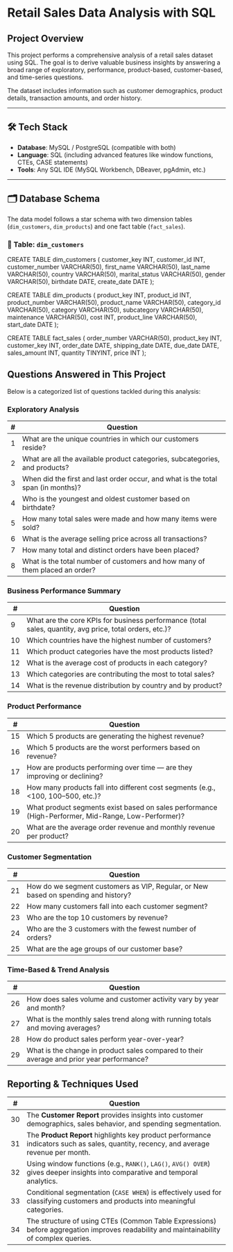 # Retail Sales Data Analysis with SQL

## Project Overview

This project performs a comprehensive analysis of a retail sales dataset using SQL. The goal is to derive valuable business insights by answering a broad range of exploratory, performance, product-based, customer-based, and time-series questions. 

The dataset includes information such as customer demographics, product details, transaction amounts, and order history.

---

## 🛠️ Tech Stack

- **Database**: MySQL / PostgreSQL (compatible with both)
- **Language**: SQL (including advanced features like window functions, CTEs, CASE statements)
- **Tools**: Any SQL IDE (MySQL Workbench, DBeaver, pgAdmin, etc.)

---

## 🗂️ Database Schema

The data model follows a star schema with two dimension tables (`dim_customers`, `dim_products`) and one fact table (`fact_sales`).

### 📄 Table: `dim_customers`

CREATE TABLE dim_customers (
    customer_key INT,
    customer_id INT,
    customer_number VARCHAR(50),
    first_name VARCHAR(50),
    last_name VARCHAR(50),
    country VARCHAR(50),
    marital_status VARCHAR(50),
    gender VARCHAR(50),
    birthdate DATE,
    create_date DATE
);

CREATE TABLE dim_products (
    product_key INT,
    product_id INT,
    product_number VARCHAR(50),
    product_name VARCHAR(50),
    category_id VARCHAR(50),
    category VARCHAR(50),
    subcategory VARCHAR(50),
    maintenance VARCHAR(50),
    cost INT,
    product_line VARCHAR(50),
    start_date DATE
);

CREATE TABLE fact_sales (
    order_number VARCHAR(50),
    product_key INT,
    customer_key INT,
    order_date DATE,
    shipping_date DATE,
    due_date DATE,
    sales_amount INT,
    quantity TINYINT,
    price INT
);


## Questions Answered in This Project

Below is a categorized list of questions tackled during this analysis:


### Exploratory Analysis

| # | Question |
|--|----------|
| 1 | What are the unique countries in which our customers reside? |
| 2 | What are all the available product categories, subcategories, and products? |
| 3 | When did the first and last order occur, and what is the total span (in months)? |
| 4 | Who is the youngest and oldest customer based on birthdate? |
| 5 | How many total sales were made and how many items were sold? |
| 6 | What is the average selling price across all transactions? |
| 7 | How many total and distinct orders have been placed? |
| 8 | What is the total number of customers and how many of them placed an order? |


### Business Performance Summary

| # | Question |
|--|----------|
| 9 | What are the core KPIs for business performance (total sales, quantity, avg price, total orders, etc.)? |
| 10 | Which countries have the highest number of customers? |
| 11 | Which product categories have the most products listed? |
| 12 | What is the average cost of products in each category? |
| 13 | Which categories are contributing the most to total sales? |
| 14 | What is the revenue distribution by country and by product? |


### Product Performance

| # | Question |
|--|----------|
| 15 | Which 5 products are generating the highest revenue? |
| 16 | Which 5 products are the worst performers based on revenue? |
| 17 | How are products performing over time — are they improving or declining? |
| 18 | How many products fall into different cost segments (e.g., <100, 100–500, etc.)? |
| 19 | What product segments exist based on sales performance (High-Performer, Mid-Range, Low-Performer)? |
| 20 | What are the average order revenue and monthly revenue per product? |


### Customer Segmentation

| # | Question |
|--|----------|
| 21 | How do we segment customers as VIP, Regular, or New based on spending and history? |
| 22 | How many customers fall into each customer segment? |
| 23 | Who are the top 10 customers by revenue? |
| 24 | Who are the 3 customers with the fewest number of orders? |
| 25 | What are the age groups of our customer base? |


### Time-Based & Trend Analysis

| # | Question |
|--|----------|
| 26 | How does sales volume and customer activity vary by year and month? |
| 27 | What is the monthly sales trend along with running totals and moving averages? |
| 28 | How do product sales perform year-over-year? |
| 29 | What is the change in product sales compared to their average and prior year performance? |


## Reporting & Techniques Used

| # | Question |
|--|---------|
| 30 | The **Customer Report** provides insights into customer demographics, sales behavior, and spending segmentation. |
| 31 | The **Product Report** highlights key product performance indicators such as sales, quantity, recency, and average revenue per month. |
| 32 | Using window functions (e.g., `RANK()`, `LAG()`, `AVG() OVER`) gives deeper insights into comparative and temporal analytics. |
| 33 | Conditional segmentation (`CASE WHEN`) is effectively used for classifying customers and products into meaningful categories. |
| 34 | The structure of using CTEs (Common Table Expressions) before aggregation improves readability and maintainability of complex queries. |

